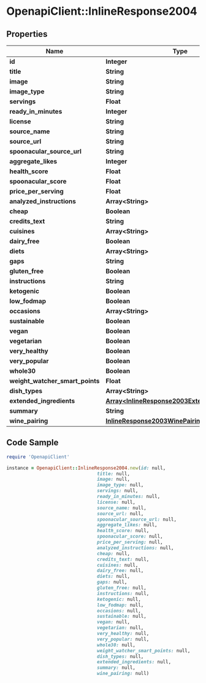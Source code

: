 # OpenapiClient::InlineResponse2004

## Properties

Name | Type | Description | Notes
------------ | ------------- | ------------- | -------------
**id** | **Integer** |  | 
**title** | **String** |  | 
**image** | **String** |  | 
**image_type** | **String** |  | 
**servings** | **Float** |  | 
**ready_in_minutes** | **Integer** |  | 
**license** | **String** |  | 
**source_name** | **String** |  | 
**source_url** | **String** |  | 
**spoonacular_source_url** | **String** |  | 
**aggregate_likes** | **Integer** |  | 
**health_score** | **Float** |  | 
**spoonacular_score** | **Float** |  | 
**price_per_serving** | **Float** |  | 
**analyzed_instructions** | **Array&lt;String&gt;** |  | 
**cheap** | **Boolean** |  | 
**credits_text** | **String** |  | 
**cuisines** | **Array&lt;String&gt;** |  | 
**dairy_free** | **Boolean** |  | 
**diets** | **Array&lt;String&gt;** |  | 
**gaps** | **String** |  | 
**gluten_free** | **Boolean** |  | 
**instructions** | **String** |  | 
**ketogenic** | **Boolean** |  | 
**low_fodmap** | **Boolean** |  | 
**occasions** | **Array&lt;String&gt;** |  | 
**sustainable** | **Boolean** |  | 
**vegan** | **Boolean** |  | 
**vegetarian** | **Boolean** |  | 
**very_healthy** | **Boolean** |  | 
**very_popular** | **Boolean** |  | 
**whole30** | **Boolean** |  | 
**weight_watcher_smart_points** | **Float** |  | 
**dish_types** | **Array&lt;String&gt;** |  | 
**extended_ingredients** | [**Array&lt;InlineResponse2003ExtendedIngredients&gt;**](InlineResponse2003ExtendedIngredients.md) |  | 
**summary** | **String** |  | 
**wine_pairing** | [**InlineResponse2003WinePairing**](InlineResponse2003WinePairing.md) |  | 

## Code Sample

```ruby
require 'OpenapiClient'

instance = OpenapiClient::InlineResponse2004.new(id: null,
                                 title: null,
                                 image: null,
                                 image_type: null,
                                 servings: null,
                                 ready_in_minutes: null,
                                 license: null,
                                 source_name: null,
                                 source_url: null,
                                 spoonacular_source_url: null,
                                 aggregate_likes: null,
                                 health_score: null,
                                 spoonacular_score: null,
                                 price_per_serving: null,
                                 analyzed_instructions: null,
                                 cheap: null,
                                 credits_text: null,
                                 cuisines: null,
                                 dairy_free: null,
                                 diets: null,
                                 gaps: null,
                                 gluten_free: null,
                                 instructions: null,
                                 ketogenic: null,
                                 low_fodmap: null,
                                 occasions: null,
                                 sustainable: null,
                                 vegan: null,
                                 vegetarian: null,
                                 very_healthy: null,
                                 very_popular: null,
                                 whole30: null,
                                 weight_watcher_smart_points: null,
                                 dish_types: null,
                                 extended_ingredients: null,
                                 summary: null,
                                 wine_pairing: null)
```


